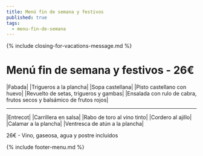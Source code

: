 ```yaml
---
title: Menú fin de semana y festivos
published: true
tags:
  - menu-fin-de-semana
---
```


{% include closing-for-vacations-message.md %}

# Menú fin de semana y festivos - 26€

|Fabada|
|Trigueros a la plancha|
|Sopa castellana|
|Pisto castellano con huevo|
|Revuelto de setas, trigueros y gambas|
|Ensalada con rulo de cabra, frutos secos y balsámico de frutos rojos|


------

|Entrecot|
|Carrillera en salsa|
|Rabo de toro al vino tinto|
|Cordero al ajillo|
|Calamar a la plancha|
|Ventresca de atún a la plancha|

<!-- |Cordero asado|eligiendo este segundo plato se añade 10€ al menú, en total 34€| -->

26€ - Vino, gaseosa, agua y postre incluidos

{% include footer-menu.md %}
